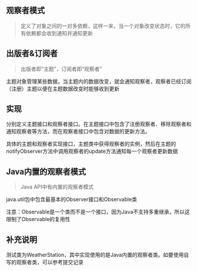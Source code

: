 ## 观察者模式

> 定义了对象之间的一对多依赖，这样一来，当一个对象改变状态时，它的所有依赖都会收到通知并通知更新



## 出版者&订阅者

> 出版者即“主题”，订阅者即“观察者”

主题对象管理某些数据，当主题内的数据改变，就会通知观察者，观察者已经订阅（注册）主题以便在主题数据改变时能够收到更新



## 实现

分别定义主题接口和观察者接口。在主题接口中包含了注册观察者、移除观察者和通知观察者等方法，而在观察者接口中包含对数据的更新方法。

具体的主题和观察者实现接口，主题类中获得观察者的实例，然后在主题的notifyObserver方法中调用观察者的update方法通知每一个观察者更新数据



## Java内置的观察者模式

> Java API中有内置的观察者模式

java.util包中包含最基本的Observer接口和Observable类

注意：Observable是一个类而不是一个接口，因为Java不支持多重继承，所以这限制了Observable的复用性



## 补充说明

测试类为WeatherStation，其中实现使用的是Java内置的观察者类。如要使用自写的观察者类，可以参考提交记录